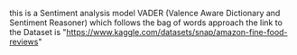 this is a Sentiment analysis model 
VADER (Valence Aware Dictionary and Sentiment Reasoner)
which follows the bag of words approach
the link to the Dataset is "https://www.kaggle.com/datasets/snap/amazon-fine-food-reviews"
